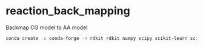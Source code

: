 # reaction_back_mapping

Backmap CG model to AA model

```bash
conda create -c conda-forge -n rdkit rdkit numpy scipy scikit-learn scikit-image matplotlib jupyter ipython numba networkx pandas
```
